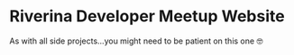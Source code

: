 # Riverina Developer Meetup Website

As with all side projects...you might need to be patient on this one 🤓
